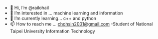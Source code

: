 - 👋 Hi, I’m @railohail
- 👀 I’m interested in ... machine learning and information
- 🌱 I’m currently learning... c++ and python 
- 📫 How to reach me ... chohsin2001@gmail.com
-Student of National Taipei University Information Technology 
<!---
railohail/railohail is a ✨ special ✨ repository because its `README.md` (this file) appears on your GitHub profile.
You can click the Preview link to take a look at your changes.
--->
